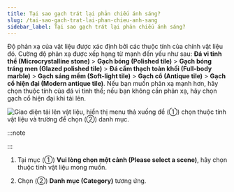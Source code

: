 ```yaml
---
title: Tại sao gạch trát lại phản chiếu ánh sáng?
slug: /tai-sao-gach-trat-lai-phan-chieu-anh-sang
sidebar_label: Tại sao gạch trát lại phản chiếu ánh sáng?
---
```


Độ phản xạ của vật liệu được xác định bởi các thuộc tính của chính vật liệu đó. Cường độ phản xạ được xếp hạng từ mạnh đến yếu như sau: **Đá vi tinh thể (Microcrystalline stone)** > **Gạch bóng (Polished tile)** > **Gạch bóng tráng men (Glazed polished tile)** > **Đá cẩm thạch toàn khối (Full-body marble)** > **Gạch sáng mềm (Soft-light tile)** > **Gạch cổ (Antique tile)** > **Gạch cổ hiện đại (Modern antique tile)**. Nếu bạn muốn phản xạ mạnh hơn, hãy chọn thuộc tính của đá vi tinh thể; nếu bạn không cần phản xạ, hãy chọn gạch cổ hiện đại khi tải lên.

![Giao diện tải lên vật liệu, hiển thị menu thả xuống để (①) chọn thuộc tính vật liệu và trường để chọn (②) danh mục.](https://storage.googleapis.com/jegavn_kb/image_jegavn/649.1.jpg)

:::note

:::

1. Tại mục (①) **Vui lòng chọn một cảnh (Please select a scene)**, hãy chọn thuộc tính vật liệu mong muốn.

2. Chọn (②) **Danh mục (Category)** tương ứng.